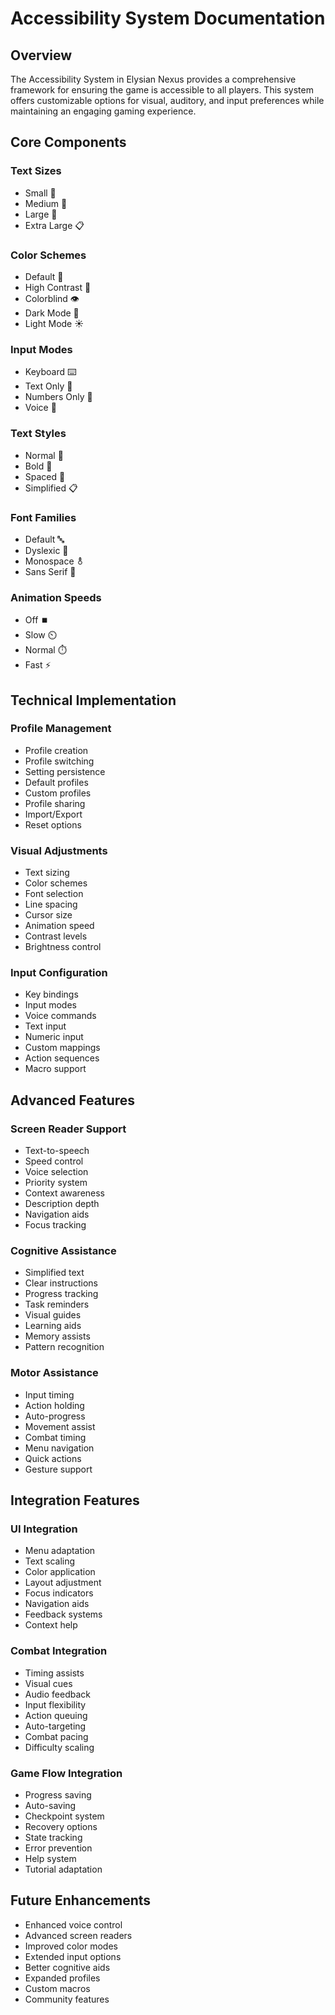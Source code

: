 # Accessibility System Documentation

## Overview
The Accessibility System in Elysian Nexus provides a comprehensive framework for ensuring the game is accessible to all players. This system offers customizable options for visual, auditory, and input preferences while maintaining an engaging gaming experience.

## Core Components

### Text Sizes
- Small 📝
- Medium 📄
- Large 📜
- Extra Large 📋

### Color Schemes
- Default 🎨
- High Contrast 🔲
- Colorblind 👁️
- Dark Mode 🌙
- Light Mode ☀️

### Input Modes
- Keyboard ⌨️
- Text Only 📝
- Numbers Only 🔢
- Voice 🎤

### Text Styles
- Normal 📄
- Bold 📝
- Spaced 📏
- Simplified 📋

### Font Families
- Default 🔤
- Dyslexic 📖
- Monospace ⚨
- Sans Serif 📱

### Animation Speeds
- Off ⏹️
- Slow ⏲️
- Normal ⏱️
- Fast ⚡

## Technical Implementation

### Profile Management
- Profile creation
- Profile switching
- Setting persistence
- Default profiles
- Custom profiles
- Profile sharing
- Import/Export
- Reset options

### Visual Adjustments
- Text sizing
- Color schemes
- Font selection
- Line spacing
- Cursor size
- Animation speed
- Contrast levels
- Brightness control

### Input Configuration
- Key bindings
- Input modes
- Voice commands
- Text input
- Numeric input
- Custom mappings
- Action sequences
- Macro support

## Advanced Features

### Screen Reader Support
- Text-to-speech
- Speed control
- Voice selection
- Priority system
- Context awareness
- Description depth
- Navigation aids
- Focus tracking

### Cognitive Assistance
- Simplified text
- Clear instructions
- Progress tracking
- Task reminders
- Visual guides
- Learning aids
- Memory assists
- Pattern recognition

### Motor Assistance
- Input timing
- Action holding
- Auto-progress
- Movement assist
- Combat timing
- Menu navigation
- Quick actions
- Gesture support

## Integration Features

### UI Integration
- Menu adaptation
- Text scaling
- Color application
- Layout adjustment
- Focus indicators
- Navigation aids
- Feedback systems
- Context help

### Combat Integration
- Timing assists
- Visual cues
- Audio feedback
- Input flexibility
- Action queuing
- Auto-targeting
- Combat pacing
- Difficulty scaling

### Game Flow Integration
- Progress saving
- Auto-saving
- Checkpoint system
- Recovery options
- State tracking
- Error prevention
- Help system
- Tutorial adaptation

## Future Enhancements
- Enhanced voice control
- Advanced screen readers
- Improved color modes
- Extended input options
- Better cognitive aids
- Expanded profiles
- Custom macros
- Community features 